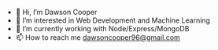- 👋 Hi, I’m Dawson Cooper
- 👀 I’m interested in Web Development and Machine Learning 
- 🌱 I’m currently working with Node/Express/MongoDB
- 📫 How to reach me dawsoncooper96@gmail.com

<!---
DawsonCooper/DawsonCooper is a ✨ special ✨ repository because its `README.md` (this file) appears on your GitHub profile.
You can click the Preview link to take a look at your changes.
--->
